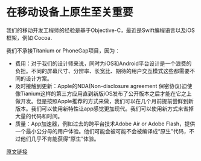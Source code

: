 # 在移动设备上原生至关重要

我们的移动开发工程师的经验是基于Objective-C，最近是Swift编程语言以及iOS 框架，例如 Cocoa.

我们不承接Titanium or PhoneGap项目，因为：

- 费用：对于我们的设计师来说，同时为iOS和Android平台设计是一个浪费的负担。不同的屏幕尺寸、分辨率、长宽比、期待的用户交互模式这些都需要不同的设计方案。
- 及时接触到更新：Apple的NDA(Non-disclosure agreement 保密协议)迫使像Tianium这样的第三方应用直到新版iOS发布了公开版本之后才能在它之上做开发。但是按照Apple推荐的方式来做，我们可以在几个月前提前尝鲜到新版本。我们可以使用新特性让app感觉更加现代。我们可以使用新方式来省掉大量的代码和时间。
- 质量：App加速器，例如过去的跨平台技术Adobe Air or Adobe Flash，提供一个最小公分母的用户体验。他们可能会被可能不会被编译成“原生”代码，不过他们几乎不肯能获得“原生”体验。

[原文链接](https://thoughtbot.com/playbook/choose-platforms/native-matters-on-mobile-devices)
